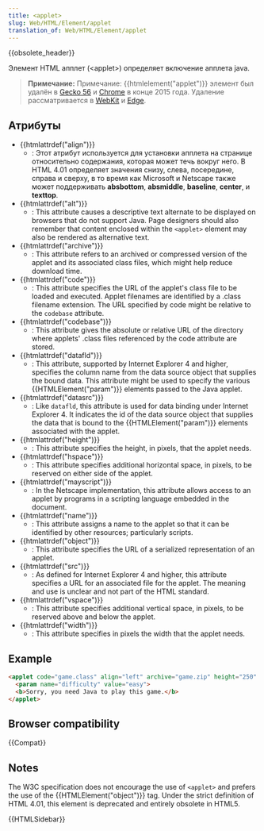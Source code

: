 ```yaml
---
title: <applet>
slug: Web/HTML/Element/applet
translation_of: Web/HTML/Element/applet
---
```

{{obsolete_header}}

Элемент HTML апплет (\<applet>) определяет включение апплета java.

> **Примечание:** Примечание: {{htmlelement("applet")}} элемент был удалён в [Gecko 56](https://bugzilla.mozilla.org/show_bug.cgi?id=1279218) и [Chrome](https://bugs.chromium.org/p/chromium/issues/detail?id=470301) в конце 2015 года. Удаление рассматривается в [WebKit](https://bugs.webkit.org/show_bug.cgi?id=157926) и [Edge](https://developer.microsoft.com/en-us/microsoft-edge/platform/issues/11946645/).

## Атрибуты

- {{htmlattrdef("align")}}
  - : Этот атрибут используется для установки апплета на странице относительно содержания, которая может течь вокруг него. В HTML 4.01 определяет значения снизу, слева, посередине, справа и сверху, в то время как Microsoft и Netscape также может поддерживать **absbottom**, **absmiddle**, **baseline**, **center**, и **texttop**.
- {{htmlattrdef("alt")}}
  - : This attribute causes a descriptive text alternate to be displayed on browsers that do not support Java. Page designers should also remember that content enclosed within the `<applet>` element may also be rendered as alternative text.
- {{htmlattrdef("archive")}}
  - : This attribute refers to an archived or compressed version of the applet and its associated class files, which might help reduce download time.
- {{htmlattrdef("code")}}
  - : This attribute specifies the URL of the applet's class file to be loaded and executed. Applet filenames are identified by a .class filename extension. The URL specified by code might be relative to the `codebase` attribute.
- {{htmlattrdef("codebase")}}
  - : This attribute gives the absolute or relative URL of the directory where applets' .class files referenced by the code attribute are stored.
- {{htmlattrdef("datafld")}}
  - : This attribute, supported by Internet Explorer 4 and higher, specifies the column name from the data source object that supplies the bound data. This attribute might be used to specify the various {{HTMLElement("param")}} elements passed to the Java applet.
- {{htmlattrdef("datasrc")}}
  - : Like `datafld`, this attribute is used for data binding under Internet Explorer 4. It indicates the id of the data source object that supplies the data that is bound to the {{HTMLElement("param")}} elements associated with the applet.
- {{htmlattrdef("height")}}
  - : This attribute specifies the height, in pixels, that the applet needs.
- {{htmlattrdef("hspace")}}
  - : This attribute specifies additional horizontal space, in pixels, to be reserved on either side of the applet.
- {{htmlattrdef("mayscript")}}
  - : In the Netscape implementation, this attribute allows access to an applet by programs in a scripting language embedded in the document.
- {{htmlattrdef("name")}}
  - : This attribute assigns a name to the applet so that it can be identified by other resources; particularly scripts.
- {{htmlattrdef("object")}}
  - : This attribute specifies the URL of a serialized representation of an applet.
- {{htmlattrdef("src")}}
  - : As defined for Internet Explorer 4 and higher, this attribute specifies a URL for an associated file for the applet. The meaning and use is unclear and not part of the HTML standard.
- {{htmlattrdef("vspace")}}
  - : This attribute specifies additional vertical space, in pixels, to be reserved above and below the applet.
- {{htmlattrdef("width")}}
  - : This attribute specifies in pixels the width that the applet needs.

## Example

```html
<applet code="game.class" align="left" archive="game.zip" height="250" width="350">
  <param name="difficulty" value="easy">
  <b>Sorry, you need Java to play this game.</b>
</applet>
```

## Browser compatibility

{{Compat}}

## Notes

The W3C specification does not encourage the use of `<applet>` and prefers the use of the {{HTMLElement("object")}} tag. Under the strict definition of HTML 4.01, this element is deprecated and entirely obsolete in HTML5.

{{HTMLSidebar}}

